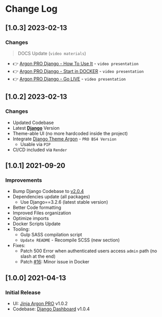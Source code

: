 # Change Log

## [1.0.3] 2023-02-13
### Changes

> DOCS Update (`video materials`)

- 👉 [Argon PRO Django - How To Use It](https://www.youtube.com/watch?v=RCn5Fb18OUU) - `video presentation` 
- 👉 [Argon PRO Django - Start in DOCKER](https://www.youtube.com/watch?v=-lZkVxhxKmc) - `video presentation`
- 👉 [Argon PRO Django - Go LIVE](https://www.youtube.com/watch?v=bsWcW2CLbGU) - `video presentation`

## [1.0.2] 2023-02-13
### Changes

- Updated Codebase
- Latest **[Django](https://appseed.us/admin-dashboards/django/)** Version
- Theme-able UI (no more hardcoded inside the project)
- Integrate [Django Theme Argon](https://github.com/app-generator/django-admin-argon-pro) - `PRO BS4 Version`
  - Usable via `PIP`
- CI/CD included via `Render`

## [1.0.1] 2021-09-20
### Improvements

- Bump Django Codebase to [v2.0.4](https://github.com/app-generator/boilerplate-code-django-dashboard/releases)
- Dependencies update (all packages)
  - Use Django==3.2.6 (latest stable version)
- Better Code formatting
- Improved Files organization
- Optimize imports
- Docker Scripts Update 
- Tooling:
  - Gulp SASS compilation script   
  - `Update README` - Recompile SCSS (new section)
- Fixes: 
  - Patch 500 Error when authenticated users access `admin` path (no slash at the end)
  - Patch [#16](https://github.com/app-generator/boilerplate-code-django-dashboard/issues/16): Minor issue in Docker 

## [1.0.0] 2021-04-13
### Initial Release

- UI: [Jinja Argon PRO](https://github.com/app-generator/jinja-argon-dashboard-pro) v1.0.2
- Codebase: [Django Dashboard](https://github.com/app-generator/boilerplate-code-django-dashboard) v1.0.4

